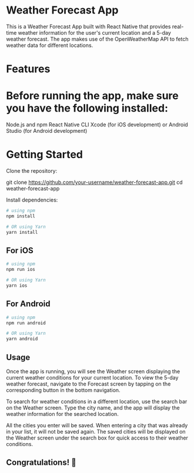 # Weather Forecast App

This is a Weather Forecast App built with React Native that provides real-time weather information for the user's current location and a 5-day weather forecast. The app makes use of the OpenWeatherMap API to fetch weather data for different locations.

# Features

# Before running the app, make sure you have the following installed:

Node.js and npm
React Native CLI
Xcode (for iOS development) or Android Studio (for Android development)

# Getting Started

Clone the repository:

git clone https://github.com/your-username/weather-forecast-app.git
cd weather-forecast-app

Install dependencies:

```bash
# using npm
npm install

# OR using Yarn
yarn install
```

## For iOS

```bash
# using npm
npm run ios

# OR using Yarn
yarn ios
```

## For Android

```bash
# using npm
npm run android

# OR using Yarn
yarn android
```

## Usage

Once the app is running, you will see the Weather screen displaying the current weather conditions for your current location. To view the 5-day weather forecast, navigate to the Forecast screen by tapping on the corresponding button in the bottom navigation.

To search for weather conditions in a different location, use the search bar on the Weather screen. Type the city name, and the app will display the weather information for the searched location.

All the cities you enter will be saved. When entering a city that was already in your list, it will not be saved again. The saved cities will be displayed on the Weather screen under the search box for quick access to their weather conditions.

## Congratulations! :tada:

